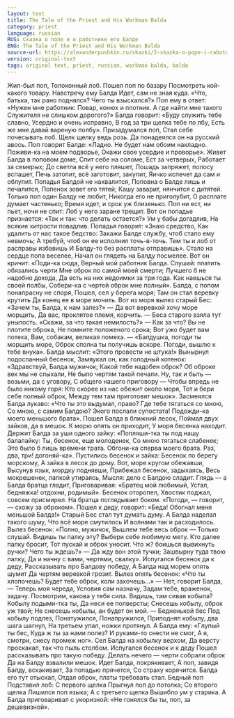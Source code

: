 ```yaml
---
layout: text
title: The Tale of the Priest and His Workman Balda
category: priest
language: russian
RUS: Сказка о попе и о работнике его Балде
ENG: The Tale of the Priest and His Workman Balda
source-url: https://alexanderpushkin.ru/skazki/2-skazka-o-pope-i-rabotnike-ego-balde.html
version: original-text
tags: original text, priest, russian, workman balda, balda
---
```


Жил-был поп,
Толоконный лоб.
Пошел поп по базару
Посмотреть кой-какого товару.
Навстречу ему Балда
Идет, сам не зная куда.
«Что, батька, так рано поднялся?
Чего ты взыскался?»
Поп ему в ответ: «Нужен мне работник:
Повар, конюх и плотник.
А где найти мне такого
Служителя не слишком дорогого?»
Балда говорит: «Буду служить тебе славно,
Усердно и очень исправно,
В год за три щелка тебе по лбу,
Есть же мне давай вареную полбу».
Призадумался поп,
Стал себе почесывать лоб.
Щелк щелку ведь розь.
Да понадеялся он на русский авось.
Поп говорит Балде: «Ладно.
Не будет нам обоим накладно.
Поживи-ка на моем подворье,
Окажи свое усердие и проворье».
Живет Балда в поповом доме,
Спит себе на соломе,
Ест за четверых,
Работает за семерых;
До светла всё у него пляшет,
Лошадь запряжет, полосу вспашет,
Печь затопит, всё заготовит, закупит,
Яичко испечет да сам и облупит.
Попадья Балдой не нахвалится,
Поповна о Балде лишь и печалится,
Попенок зовет его тятей;
Кашу заварит, нянчится с дитятей.
Только поп один Балду не любит,
Никогда его не приголубит,
О расплате думает частенько;
Время идет, и срок уж близенько.
Поп ни ест, ни пьет, ночи не спит:
Лоб у него заране трещит.
Вот он попадье признается:
«Так и так: что делать остается?»
Ум у бабы догадлив,
На всякие хитрости повадлив.
Попадья говорит: «Знаю средство,
Как удалить от нас такое бедство:
Закажи Балде службу, чтоб стало ему невмочь;
А требуй, чтоб он ее исполнил точь-в-точь.
Тем ты и лоб от расправы избавишь
И Балду-то без расплаты отправишь».
Стало на сердце попа веселее,
Начал он глядеть на Балду посмелее. 
Вот он кричит: «Поди-ка сюда,
Верный мой работник Балда.
Слушай: платить обязались черти
Мне оброк по самой моей смерти;
Лучшего б не надобно дохода,
Да есть на них недоимки за три года.
Как наешься ты своей полбы,
Собери-ка с чертей оброк мне полный».
Балда, с попом понапрасну не споря,
Пошел, сел у берега моря;
Там он стал веревку крутить
Да конец ее в море мочить.
Вот из моря вылез старый Бес:
«Зачем ты, Балда, к нам залез?»
— Да вот веревкой хочу море морщить,
Да вас, проклятое племя, корчить. —
Беса старого взяла тут унылость.
«Скажи, за что такая немилость?»
— Как за что? Вы не плотите оброка,
Не помните положеного срока;
Вот ужо будет вам потеха,
Вам, собакам, великая помеха. —
«Балдушка, погоди ты морщить море,
Оброк сполна ты получишь вскоре.
Погоди, вышлю к тебе внука».
Балда мыслит: «Этого провести не штука!»
Вынырнул подосланный бесенок,
Замяукал он, как голодный котенок:
«Здравствуй, Балда мужичок;
Какой тебе надобен оброк?
Об оброке век мы не слыхали,
Не было чертям такой печали.
Ну, так и быть — возьми, да с уговору,
С общего нашего приговору —
Чтобы впредь не было никому горя:
Кто скорее из нас обежит около моря,
Тот и бери себе полный оброк,
Между тем там приготовят мешок».
Засмеялся Балда лукаво:
«Что ты это выдумал, право?
Где тебе тягаться со мною,
Со мною, с самим Балдою?
Экого послали супостата!
Подожди-ка моего меньшого брата».
Пошел Балда в ближний лесок,
Поймал двух зайков, да в мешок.
К морю опять он приходит,
У моря бесенка находит.
Держит Балда за уши одного зайку:
«Попляши-тка ты под нашу балалайку:
Ты, бесенок, еще молоденек,
Со мною тягаться слабенек;
Это было б лишь времени трата.
Обгони-ка сперва моего брата.
Раз, два, три! догоняй-ка».
Пустились бесенок и зайка:
Бесенок по берегу морскому,
А зайка в лесок до дому.
Вот, море кругом обежавши,
Высунув язык, мордку поднявши,
Прибежал бесенок, задыхаясь,
Весь мокрешенек, лапкой утираясь,
Мысля: дело с Балдою сладит.
Глядь — а Балда братца гладит,
Приговаривая: «Братец мой любимый,
Устал, бедняжка! отдохни, родимый».
Бесенок оторопел,
Хвостик поджал, совсем присмирел.
На братца поглядывает боком.
«Погоди, — говорит, — схожу за оброком».
Пошел к деду, говорит: «Беда!
Обогнал меня меньшой Балда!»
Старый Бес стал тут думать думу.
А Балда наделал такого шуму,
Что всё море смутилось
И волнами так и расходилось.
Вылез бесенок: «Полно, мужичок,
Вышлем тебе весь оброк —
Только слушай. Видишь ты палку эту?
Выбери себе любимую мету.
Кто далее палку бросит,
Тот пускай и оброк уносит.
Что ж? боишься вывихнуть ручки?
Чего ты ждешь?» — Да жду вон этой тучки;
Зашвырну туда твою палку,
Да и начну с вами, чертями, свалку».
Испугался бесенок да к деду,
Рассказывать про Балдову победу,
А Балда над морем опять шумит
Да чертям веревкой грозит.
Вылез опять бесенок: «Что ты хлопочешь?
Будет тебе оброк, коли захочешь...»
— Нет, говорит Балда, —
Теперь моя череда,
Условия сам назначу,
Задам тебе, враженок, задачу.
Посмотрим, какова у тебя сила.
Видишь, там сивая кобыла?
Кобылу подыми-тка ты,
Да неси ее полверсты;
Снесешь кобылу, оброк уж твой;
Не снесешь кобылы, ан будет он мой. —
Бедненькой бес
Под кобылу подлез,
Понатужился,
Понапружился,
Приподнял кобылу, два шага шагнул,
На третьем упал, ножки протянул.
А Балда ему: «Глупый ты бес,
Куда ж ты за нами полез?
И руками-то снести не смог,
А я, смотри, снесу промеж ног».
Сел Балда на кобылку верхом,
Да версту проскакал, так что пыль столбом.
Испугался бесенок и к деду
Пошел рассказывать про такую победу.
Делать нечего — черти собрали оброк
Да на Балду взвалили мешок.
Идет Балда, покрякивает,
А поп, завидя Балду, вскакивает,
За попадью прячется,
Со страху корячится.
Балда его тут отыскал,
Отдал оброк, платы требовать стал.
Бедный поп
Подставил лоб:
С первого щелка
Прыгнул поп до потолка;
Со второго щелка
Лишился поп языка;
А с третьего щелка
Вышибло ум у старика.
А Балда приговаривал с укоризной:
«Не гонялся бы ты, поп, за дешевизной».